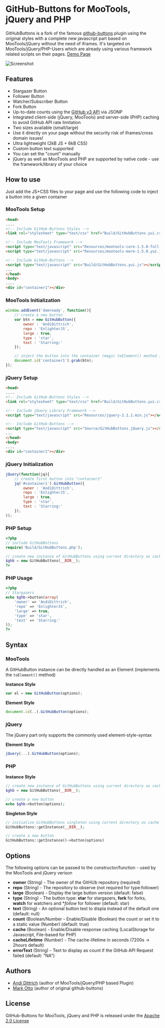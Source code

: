 GitHub-Buttons for MooTools, jQuery and PHP
===========================================

GitHubButtons is a fork of the famous [github-buttons](http://ghbtns.com/) plugin using the original styles with a complete new javascript part based on MooTools/jQuery without the need of iframes.
It's targeted on MooTools/jQuery/PHP-Users which are already using various framework related scripts on their pages.
[Demo Page](http://github-buttons.andidittrich.de)

![Screenshot](http://github-buttons.andidittrich.de/screenshot.jpg)

Features
--------

* Stargazer Button
* Follower Button
* Watcher/Subscriber Button
* Fork Button
* Up-to-date counts using the [GitHub v3 API](https://developer.github.com/v3/) via JSONP
* Integrated client-side (jQuery, MooTools) and server-side (PHP) caching to avoid GitHub API rate limitation
* Two sizes available (small/large)
* Use it directly on your page without the security risk of iframes/cross domain issues!
* Ultra lightweight (2kB JS + 6kB CSS)
* Custom button text supported
* You can set the "count" manually
* jQuery as well as MooTools and PHP are supported by native code - use the framework/library of your choice

How to use
----------
Just add the JS+CSS files to your page and use the following code to inject a button into a given container

### MooTools Setup
```html
<head>
....
<!-- Include GitHub-Buttons Styles -->
<link rel="stylesheet" type="text/css" href="Build/GitHubButtons.yui.css" />

<!-- Include MooTools Framework -->
<script type="text/javascript" src="Resources/mootools-core-1.5.0-full-nocompat-yc.js"></script>
<script type="text/javascript" src="Resources/mootools-more-1.5.0.yui.js"></script>

<!-- Include GitHub-Buttons -->
<script type="text/javascript" src="Build/GitHubButtons.yui.js"></script>
...
</head>
<body>
....
<div id="container1"></div>
```

### MooTools Initialization

```js
window.addEvent('domready', function(){
	// create a new button
	var btn = new GitHubButton({
		owner : 'AndiDittrich',
		repo : 'EnlighterJS',
		large : true,
		type : 'star',
		text : 'Starring:'
	});

	// inject the button into the container (magic toElement() method is called by MooTools)
	document.id('container1').grab(btn);		
});
```

### jQuery Setup

```html
<head>
....
<!-- Include GitHub-Buttons Styles -->
<link rel="stylesheet" type="text/css" href="Build/GitHubButtons.yui.css" />

<!-- Include jQuery Library Framework -->
<script type="text/javascript" src="Resources/jquery-2.1.1.min.js"></script>

<!-- Include GitHub-Buttons -->
<script type="text/javascript" src="Source/GitHubButtons.jQuery.js"></script>
...
</head>
<body>
....
<div id="container1"></div>
```
	
### jQuery Initialization
```js
jQuery(function(jq){
	// create first button into "container1"
	jq('#container1').GitHubButton({
		owner : 'AndiDittrich',
		repo : 'EnlighterJS',
		large : true,
		type : 'star',
		text : 'Starring:'
	});
));
```
	
### PHP Setup

```php
<?php 
// include GitHubButtons
require('Build/GitHubButtons.php');

// create new instance of GitHubButtons using current directory as cache
$ghb = new GitHubButtons(__DIR__);		
?>
```

### PHP Usage

```php
<?php
// Stargazers
echo $ghb->button(array(
	'owner' => 'AndiDittrich',
	'repo' => 'EnlighterJS',
	'large' => true,
	'type' => 'star',
	'text' => 'Starring:'
));
?>
```

Syntax
------

### MooTools
A GitHubButton instance can be directly handled as an Element (implements the `toElement()` method)

**Instance Style**

```js
var el = new GitHubButton(options);
```

**Element Style**

```js
document.id(..).GitHubButton(options);	
```

### jQuery
The jQuery part only supports the commonly used element-style-syntax

**Element Style**

```js
jQuery(...).GitHubButton(options);
```

### PHP

**Instance Style**

```PHP
// create new instance of GitHubButtons using current directory as cache
$ghb = new GitHubButtons(__DIR__);	

// create a new button
echo $ghb->button(options);	
```

**Singleton Style**

```PHP
// initialize GitHubButtons singleton using current directory as cache
GitHubButtons::getInstance(__DIR__);

// create a new button
GitHubButtons::getInstance()->button(options)
```

Options
-------
The following options can be passed to the constructor/function - used by the MooTools and jQuery verison

* **owner** (String) - The owner of the GitHUb repository (required)
* **repo** (String) - The repository to observe (not required for type:follower)
* **large** (Boolean) - Display the large button version (default: false)
* **type** (String) - The button type: **star** for stargazers, **fork** for forks, **watch** for watchers and **follow* for follower (default: star)
* **text** (String) - An optional button text to displa instead of the default one (default: null)
* **count** (Boolean/Number - Enable/Disable (Boolean) the count or set it to a static value (Number) (default: true)
* **cache** (Boolean) - Enable/Disable response caching (LocalStorage for Javascript, File-based for PHP)
* **cacheLifetime** (Number) - The cache-lifetime in seconds (7200s -> 2hours default)
* **errorText** (String) - Text to display as count if the GitHub API Request failed (default: "NA")

Authors
-------
* [Andi Dittrich](http://andidittrich.de) (author of MooTools/jQuery/PHP based Plugin)
* [Mark Otto](http://twitter.com/mdo) (author of original github-buttons)

License
-------
GitHub-Buttons for MooTools, jQuery and PHP is released under the [Apache 2.0 License](http://www.apache.org/licenses/LICENSE-2.0)